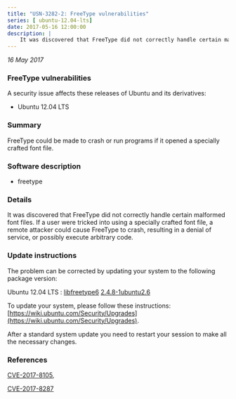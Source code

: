 ```yaml
---
title: "USN-3282-2: FreeType vulnerabilities"
series: [ ubuntu-12.04-lts]
date: 2017-05-16 12:00:00
description: |
    It was discovered that FreeType did not correctly handle certain malformed font files. If a user were tricked into using a specially crafted font file, a remote attacker could cause FreeType to crash, resulting in a denial of service, or possibly execute arbitrary code. 
--- 
```

 
 

*16 May 2017*

### FreeType vulnerabilities

A security issue affects these releases of Ubuntu and its derivatives:

* Ubuntu 12.04 LTS

### Summary

FreeType could be made to crash or run programs if it opened a specially crafted font file.

### Software description

* freetype 

### Details

It was discovered that FreeType did not correctly handle certain malformed font files. If a user were tricked into using a specially crafted font file, a remote attacker could cause FreeType to crash, resulting in a denial of service, or possibly execute arbitrary code. 

### Update instructions

The problem can be corrected by updating your system to the following package version:

Ubuntu 12.04 LTS
 : [libfreetype6](https://launchpad.net/ubuntu/+source/freetype) <span> [2.4.8-1ubuntu2.6](https://launchpad.net/ubuntu/+source/freetype/2.4.8-1ubuntu2.6) </span> 

To update your system, please follow these instructions: [https://wiki.ubuntu.com/Security/Upgrades](https://wiki.ubuntu.com/Security/Upgrades).

After a standard system update you need to restart your session to make all the necessary changes. 

### References

 
 [CVE-2017-8105](http://people.ubuntu.com/~ubuntu-security/cve/CVE-2017-8105), 

 [CVE-2017-8287](http://people.ubuntu.com/~ubuntu-security/cve/CVE-2017-8287)
 

